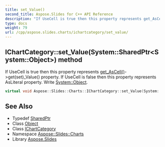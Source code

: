 ```yaml
---
title: set_Value()
second_title: Aspose.Slides for C++ API Reference
description: "If UseCell is true then this property represents get_AsCell()->get(set)_Value() property. If UseCell is false then this property represents AsLiteral property. Write System::Object."
type: docs
weight: 79
url: /cpp/aspose.slides.charts/ichartcategory/set_value/
---
```

## IChartCategory::set_Value(System::SharedPtr\<System::Object\>) method


If UseCell is true then this property represents [get_AsCell()](../get_ascell/)->get(set)_Value() property. If UseCell is false then this property represents AsLiteral property. Write [System::Object](../../../system/object/).

```cpp
virtual void Aspose::Slides::Charts::IChartCategory::set_Value(System::SharedPtr<System::Object> value)=0
```

## See Also

* Typedef [SharedPtr](../../system/sharedptr/)
* Class [Object](../../system/object/)
* Class [IChartCategory](./)
* Namespace [Aspose::Slides::Charts](../)
* Library [Aspose.Slides](../../)